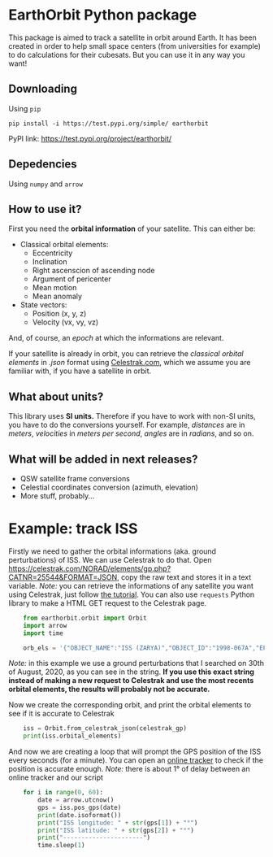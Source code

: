 # EarthOrbit Python package

This package is aimed to track a satellite in orbit around Earth. It has been created in order to help small space centers (from universities for example) to do calculations for their cubesats. But you can use it in any way you want!

## Downloading
Using `pip`
```
pip install -i https://test.pypi.org/simple/ earthorbit
```

PyPI link: https://test.pypi.org/project/earthorbit/

## Depedencies
Using `numpy` and `arrow`

## How to use it?

First you need the **orbital information** of your satellite. This can either be:

* Classical orbital elements:
    * Eccentricity
    * Inclination
    * Right ascenscion of ascending node
    * Argument of pericenter
    * Mean motion
    * Mean anomaly
* State vectors:
    * Position (x, y, z)
    * Velocity (vx, vy, vz)

And, of course, an *epoch* at which the informations are relevant.

If your satellite is already in orbit, you can retrieve the *classical orbital elements* in *.json* format using [Celestrak.com](https://celestrak.com), which we assume you are familiar with, if you have a satellite in orbit.



## What about units?

This library uses **SI units.** Therefore if you have to work with non-SI units, you have to do the conversions yourself.
For example, *distances* are in *meters*, *velocities* in *meters per second*, *angles* are in *radians*, and so on.

## What will be added in next releases?

* QSW satellite frame conversions
* Celestial coordinates conversion (azimuth, elevation)
* More stuff, probably...

# Example: track ISS

Firstly we need to gather the orbital informations (aka. ground perturbations) of ISS. We can use Celestrak to do that.
Open https://celestrak.com/NORAD/elements/gp.php?CATNR=25544&FORMAT=JSON, copy the raw text and stores it in a text variable.
*Note:* you can retrieve the informations of any satellite you want using Celestrak, just follow [the tutorial](https://celestrak.com/NORAD/documentation/gp-data-formats.php).
You can also use `requests` Python library to make a HTML GET request to the Celestrak page.

```python
    from earthorbit.orbit import Orbit
    import arrow
    import time

    orb_els = '{"OBJECT_NAME":"ISS (ZARYA)","OBJECT_ID":"1998-067A","EPOCH":"2020-08-30T05:35:34.243872","MEAN_MOTION":15.49199437,"ECCENTRICITY":0.000186,"INCLINATION":51.647,"RA_OF_ASC_NODE":342.0279,"ARG_OF_PERICENTER":69.3228,"MEAN_ANOMALY":129.2061,"EPHEMERIS_TYPE":0,"CLASSIFICATION_TYPE":"U","NORAD_CAT_ID":25544,"ELEMENT_SET_NO":999,"REV_AT_EPOCH":24349,"BSTAR":3.9609e-5,"MEAN_MOTION_DOT":1.748e-5,"MEAN_MOTION_DDOT":0}'
```

*Note:* in this example we use a ground perturbations that I searched on 30th of August, 2020, as you can see in the string. **If you use this exact string instead of making a new request to Celestrak and use the most recents orbital elements, the results will probably not be accurate.**

Now we create the corresponding orbit, and print the orbital elements to see if it is accurate to Celestrak

```python
    iss = Orbit.from_celestrak_json(celestrak_gp)
    print(iss.orbital_elements)
```

And now we are creating a loop that will prompt the GPS position of the ISS every seconds (for a minute). You can open an [online tracker](http://www.isstracker.com/) to check if the position is accurate enough.
*Note:* there is about 1° of delay between an online tracker and our script

```python
    for i in range(0, 60):
        date = arrow.utcnow()
        gps = iss.pos_gps(date)
        print(date.isoformat())
        print("ISS longitude: " + str(gps[1]) + "°")
        print("ISS latitude: " + str(gps[2]) + "°")
        print("----------------------")
        time.sleep(1)
```
